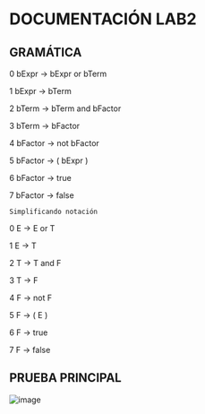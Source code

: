 # DOCUMENTACIÓN LAB2

## GRAMÁTICA
0	bExpr -> bExpr or bTerm

1	bExpr -> bTerm

2	bTerm -> bTerm and bFactor

3	bTerm -> bFactor

4	bFactor -> not bFactor

5	bFactor -> ( bExpr )

6	bFactor -> true

7	bFactor -> false

	Simplificando notación
0	E -> E or T

1	E -> T

2	T -> T and F

3	T -> F

4	F -> not F

5	F -> ( E )

6	F -> true

7	F -> false

## PRUEBA PRINCIPAL
![image](https://user-images.githubusercontent.com/33106612/138579991-68ef502a-227d-4fca-890a-91306e960601.png)


